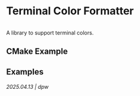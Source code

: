# Terminal Color Formatter

```
```

A library to support terminal colors.


## CMake Example

## Examples

###### 2025.04.13 | dpw
